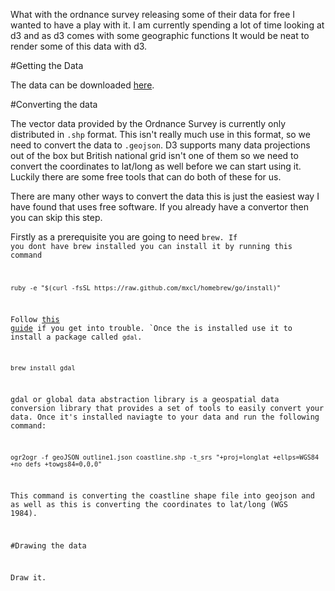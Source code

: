 
What with the ordnance survey releasing some of their data for free I wanted to have a play with it. I am currently spending a lot of time looking at d3 and as d3 comes with some geographic functions It would be neat to render some of this data with d3.


#Getting the Data

The data can be downloaded [here]().

#Converting the data

The vector data provided by the Ordnance Survey is currently only distributed in <code>.shp</code> format. This isn't really much use in this format, so we need to convert the data to <code>.geojson</code>. D3 supports many data projections out of the box but British national grid isn't one of them so we need to convert the coordinates to lat/long as well before we can start using it. Luckily there are some free tools that can do both of these for us. 

<div>
There are many other ways to convert the data this is just the easiest way I have found that uses free software. If you already have a convertor then you can skip this step.
</div>

Firstly as a prerequisite you are going to need <code>brew</codd>. If you dont have brew installed you can install it by running this command

	ruby -e "$(curl -fsSL https://raw.github.com/mxcl/homebrew/go/install)"

Follow [this guide](http://coolestguidesontheplanet.com/setting-up-os-x-mavericks-and-homebrew/) if you get into trouble. `Once the is installed use it to install a package called <code>gdal</code>.

	brew install gdal

gdal or global data abstraction library is a geospatial data conversion library that provides a set of tools to easily convert your data. Once it's installed naviagte to your data and run the following command:

	ogr2ogr -f geoJSON outline1.json coastline.shp -t_srs "+proj=longlat +ellps=WGS84 +no_defs +towgs84=0,0,0"

This command is converting the coastline shape file into geojson and as well as this is converting the coordinates to lat/long (WGS 1984).

#Drawing the data

Draw it.

